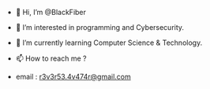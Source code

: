 - 👋 Hi, I’m @BlackFiber
- 👀 I’m interested in programming and Cybersecurity.
- 🌱 I’m currently learning Computer Science & Technology.

- 📫 How to reach me ?
- email : r3v3r53.4v474r@gmail.com

